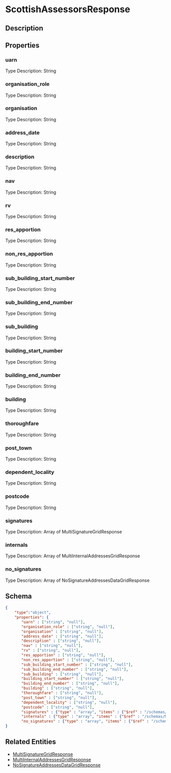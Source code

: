 # ScottishAssessorsResponse
## Description

## Properties
### uarn


Type Description: String
### organisation_role


Type Description: String
### organisation


Type Description: String
### address_date


Type Description: String
### description


Type Description: String
### nav


Type Description: String
### rv


Type Description: String
### res_apportion


Type Description: String
### non_res_apportion


Type Description: String
### sub_building_start_number


Type Description: String
### sub_building_end_number


Type Description: String
### sub_building


Type Description: String
### building_start_number


Type Description: String
### building_end_number


Type Description: String
### building


Type Description: String
### thoroughfare


Type Description: String
### post_town


Type Description: String
### dependent_locality


Type Description: String
### postcode


Type Description: String
### signatures


Type Description: Array of MultiSignatureGridResponse
### internals


Type Description: Array of MultiInternalAddressesGridResponse
### no_signatures


Type Description: Array of NoSignatureAddressesDataGridResponse

## Schema
```json
{
    "type":"object",
    "properties": {
       "uarn" : ["string", "null"],
       "organisation_role" : ["string", "null"],
       "organisation" : ["string", "null"],
       "address_date" : ["string", "null"],
       "description" : ["string", "null"],
       "nav" : ["string", "null"],
       "rv" : ["string", "null"],
       "res_apportion" : ["string", "null"],
       "non_res_apportion" : ["string", "null"],
       "sub_building_start_number" : ["string", "null"],
       "sub_building_end_number" : ["string", "null"],
       "sub_building" : ["string", "null"],
       "building_start_number" : ["string", "null"],
       "building_end_number" : ["string", "null"],
       "building" : ["string", "null"],
       "thoroughfare" : ["string", "null"],
       "post_town" : ["string", "null"],
       "dependent_locality" : ["string", "null"],
       "postcode" : ["string", "null"],
       "signatures" : {"type" : "array", "items" : {"$ref" : "/schemas/MultiSignatureGrid"},
       "internals" : {"type" : "array", "items" : {"$ref" : "/schemas/MultiInternalAddressesGrid"},
       "no_signatures" : {"type" : "array", "items" : {"$ref" : "/schemas/NoSignatureAddressesDataGrid"}
}
```

## Related Entities
- [MultiSignatureGridResponse](MultiSignatureGridResponse.md)
- [MultiInternalAddressesGridResponse](MultiInternalAddressesGridResponse.md)
- [NoSignatureAddressesDataGridResponse](NoSignatureAddressesDataGridResponse.md)

